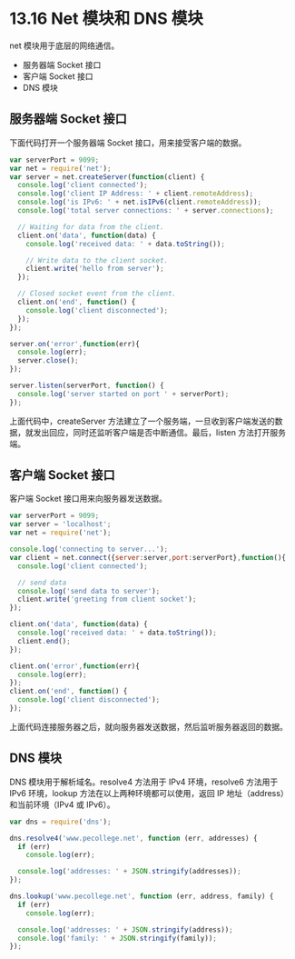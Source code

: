 # 13.16 Net 模块和 DNS 模块

net 模块用于底层的网络通信。

*   服务器端 Socket 接口
*   客户端 Socket 接口
*   DNS 模块

## 服务器端 Socket 接口

下面代码打开一个服务器端 Socket 接口，用来接受客户端的数据。

```js
var serverPort = 9099;
var net = require('net');
var server = net.createServer(function(client) {
  console.log('client connected');
  console.log('client IP Address: ' + client.remoteAddress);
  console.log('is IPv6: ' + net.isIPv6(client.remoteAddress));
  console.log('total server connections: ' + server.connections);

  // Waiting for data from the client.
  client.on('data', function(data) {
    console.log('received data: ' + data.toString());

    // Write data to the client socket.
    client.write('hello from server');
  });

  // Closed socket event from the client.
  client.on('end', function() {
    console.log('client disconnected');
  });
});

server.on('error',function(err){
  console.log(err);
  server.close();
});

server.listen(serverPort, function() {
  console.log('server started on port ' + serverPort);
});
```

上面代码中，createServer 方法建立了一个服务端，一旦收到客户端发送的数据，就发出回应，同时还监听客户端是否中断通信。最后，listen 方法打开服务端。

## 客户端 Socket 接口

客户端 Socket 接口用来向服务器发送数据。

```js
var serverPort = 9099;
var server = 'localhost';
var net = require('net');

console.log('connecting to server...');
var client = net.connect({server:server,port:serverPort},function(){
  console.log('client connected');

  // send data
  console.log('send data to server');
  client.write('greeting from client socket');
});

client.on('data', function(data) {
  console.log('received data: ' + data.toString());
  client.end();
});

client.on('error',function(err){
  console.log(err);
});
client.on('end', function() {
  console.log('client disconnected');
});
```

上面代码连接服务器之后，就向服务器发送数据，然后监听服务器返回的数据。

## DNS 模块

DNS 模块用于解析域名。resolve4 方法用于 IPv4 环境，resolve6 方法用于 IPv6 环境，lookup 方法在以上两种环境都可以使用，返回 IP 地址（address）和当前环境（IPv4 或 IPv6）。

```js
var dns = require('dns');

dns.resolve4('www.pecollege.net', function (err, addresses) {
  if (err)
    console.log(err);

  console.log('addresses: ' + JSON.stringify(addresses));
});

dns.lookup('www.pecollege.net', function (err, address, family) {
  if (err)
    console.log(err);

  console.log('addresses: ' + JSON.stringify(address));
  console.log('family: ' + JSON.stringify(family));
});
```